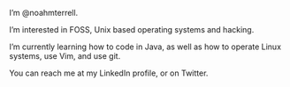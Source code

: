 I’m @noahmterrell.

I’m interested in FOSS, Unix based operating systems and hacking.

I’m currently learning how to code in Java, as well as how to operate Linux systems, use Vim, and use git.

You can reach me at my LinkedIn profile, or on Twitter.
